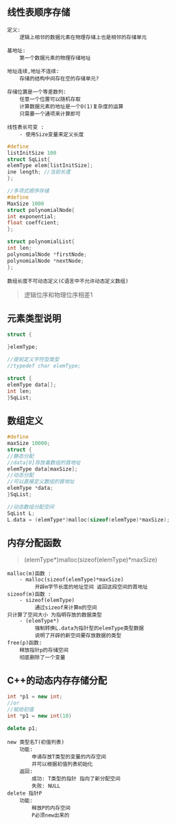 ## 线性表顺序存储

    定义:
        逻辑上相邻的数据元素在物理存储上也是相邻的存储单元

    基地址:
        第一个数据元素的物理存储地址

    地址连续,地址不连续:
        存储的结构中间存在空的存储单元?

    存储位置是一个等差数列: 
        任意一个位置可以随机存取
        计算数据元素的地址是一个O(1)复杂度的运算
        只需要一个通项来计算即可
    
    线性表长可变 :
        - 使用Size变量来定义长度

```c++
#define
listInitSize 100
struct SqList{
elemType elem[listInitSize];
ine length; //当前长度
};
```

```c++
//多项式顺序存储
#define
MaxSize 1000
struct polynomialNode{
int exponential;
float coeffcient;
};

struct polynomialList{
int len;
polynomialNode *firstNode;
polynomialNode *nextNode;
};
```

    数组长度不可动态定义(C语言中不允许动态定义数组)

> 逻辑位序和物理位序相差1

## 元素类型说明

```c++
struct {

}elemType;

//提前定义字符型类型
//typedef char elemType;

struct {
elemType data[];
int len;
}SqList;
```

## 数组定义

```c++
#define
maxSize 10000;
struct {
//静态分配
//data[0]存放着数组的首地址
elemType data[maxSize];
//动态分配
//可以直接定义数组的首地址
elemType *data;
}SqList;

//动态数组分配空间
SqList L;
L.data = (elemType*)malloc(sizeof(elemType)*maxSize);
```

## 内存分配函数

> (elemType*)malloc(sizeof(elemType)*maxSize)

    malloc(m)函数 :
        - malloc(sizeof(elemType)*maxSize)
             开辟m字节长度的地址空间 返回这段空间的首地址
    sizeof(m)函数 :
        - sizeof(elemType)
             通过sizeof来计算m的空间  
    只计算了空间大小 为指明存放的数据类型
        - (elemType*) 
             强制转换L.data为指针型的elemType类型数据
             说明了开辟的新空间要存放数据的类型
    free(p)函数:
        释放指针p的存储空间 
        彻底删除了一个变量

## C++的动态内存存储分配

```c++
int *p1 = new int;
//or
//赋给初值
int *p1 = new int(10)

delete p1;
```

    new 类型名T(初值列表)
        功能:
            申请存放T类型的变量的内存空间 
            并可以根据初值列表初始化
        返回:
            成功: T类型的指针 指向了新分配空间
            失败: NULL
    delete 指针P
        功能:
            释放P的内存空间
            P必须new出来的

